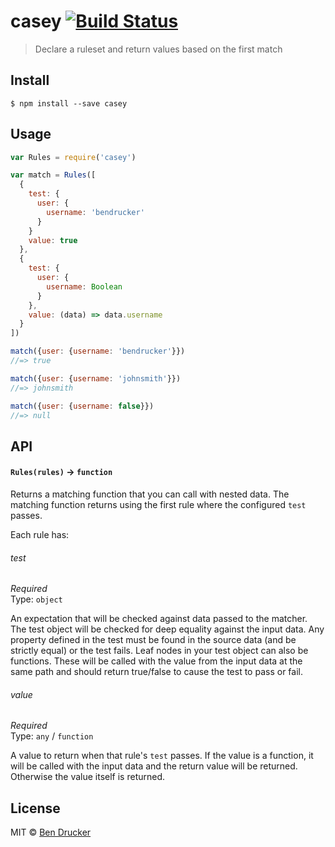 # casey [![Build Status](https://travis-ci.org/bendrucker/casey.svg?branch=master)](https://travis-ci.org/bendrucker/casey)

> Declare a ruleset and return values based on the first match


## Install

```
$ npm install --save casey
```


## Usage

```js
var Rules = require('casey')

var match = Rules([
  {
    test: {
      user: {
        username: 'bendrucker'
      }
    }
    value: true
  },
  {
    test: {
      user: {
        username: Boolean
      }
    },
    value: (data) => data.username
  }
])

match({user: {username: 'bendrucker'}})
//=> true

match({user: {username: 'johnsmith'}})
//=> johnsmith

match({user: {username: false}})
//=> null
```

## API

#### `Rules(rules)` -> `function`

Returns a matching function that you can call with nested data. The matching function returns using the first rule where the configured `test` passes.

Each rule has:

###### test

*Required*  
Type: `object`

An expectation that will be checked against data passed to the matcher. The test object will be checked for deep equality against the input data. Any property defined in the test must be found in the source data (and be strictly equal) or the test fails. Leaf nodes in your test object can also be functions. These will be called with the value from the input data at the same path and should return true/false to cause the test to pass or fail.

###### value

*Required*  
Type: `any` / `function`

A value to return when that rule's `test` passes. If the value is a function, it will be called with the input data and the return value will be returned. Otherwise the value itself is returned.

## License

MIT © [Ben Drucker](http://bendrucker.me)

